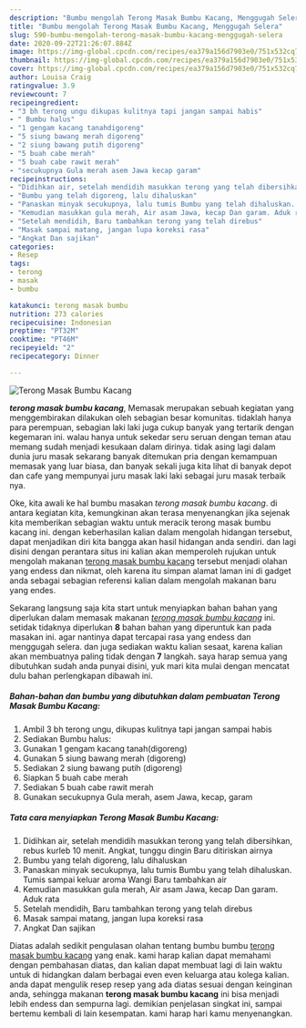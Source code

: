 ```yaml
---
description: "Bumbu mengolah Terong Masak Bumbu Kacang, Menggugah Selera"
title: "Bumbu mengolah Terong Masak Bumbu Kacang, Menggugah Selera"
slug: 590-bumbu-mengolah-terong-masak-bumbu-kacang-menggugah-selera
date: 2020-09-22T21:26:07.884Z
image: https://img-global.cpcdn.com/recipes/ea379a156d7903e0/751x532cq70/terong-masak-bumbu-kacang-foto-resep-utama.jpg
thumbnail: https://img-global.cpcdn.com/recipes/ea379a156d7903e0/751x532cq70/terong-masak-bumbu-kacang-foto-resep-utama.jpg
cover: https://img-global.cpcdn.com/recipes/ea379a156d7903e0/751x532cq70/terong-masak-bumbu-kacang-foto-resep-utama.jpg
author: Louisa Craig
ratingvalue: 3.9
reviewcount: 7
recipeingredient:
- "3 bh terong ungu dikupas kulitnya tapi jangan sampai habis"
- " Bumbu halus"
- "1 gengam kacang tanahdigoreng"
- "5 siung bawang merah digoreng"
- "2 siung bawang putih digoreng"
- "5 buah cabe merah"
- "5 buah cabe rawit merah"
- "secukupnya Gula merah asem Jawa kecap garam"
recipeinstructions:
- "Didihkan air, setelah mendidih masukkan terong yang telah dibersihkan, rebus kurleb 10 menit. Angkat, tunggu dingin Baru ditiriskan airnya"
- "Bumbu yang telah digoreng, lalu dihaluskan"
- "Panaskan minyak secukupnya, lalu tumis Bumbu yang telah dihaluskan. Tumis sampai keluar aroma Wangi Baru tambahkan air"
- "Kemudian masukkan gula merah, Air asam Jawa, kecap Dan garam. Aduk rata"
- "Setelah mendidih, Baru tambahkan terong yang telah direbus"
- "Masak sampai matang, jangan lupa koreksi rasa"
- "Angkat Dan sajikan"
categories:
- Resep
tags:
- terong
- masak
- bumbu

katakunci: terong masak bumbu 
nutrition: 273 calories
recipecuisine: Indonesian
preptime: "PT32M"
cooktime: "PT46M"
recipeyield: "2"
recipecategory: Dinner

---
```



![Terong Masak Bumbu Kacang](https://img-global.cpcdn.com/recipes/ea379a156d7903e0/751x532cq70/terong-masak-bumbu-kacang-foto-resep-utama.jpg)

<b><i>terong masak bumbu kacang</i></b>, Memasak merupakan sebuah kegiatan yang menggembirakan dilakukan oleh sebagian besar komunitas. tidaklah hanya para perempuan, sebagian laki laki juga cukup banyak yang tertarik dengan kegemaran ini. walau hanya untuk sekedar seru seruan dengan teman atau memang sudah menjadi kesukaan dalam dirinya. tidak asing lagi dalam dunia juru masak sekarang banyak ditemukan pria dengan kemampuan memasak yang luar biasa, dan banyak sekali juga kita lihat di banyak depot dan cafe yang mempunyai juru masak laki laki sebagai juru masak terbaik nya.

Oke, kita awali ke hal bumbu masakan <i>terong masak bumbu kacang</i>. di antara kegiatan kita, kemungkinan akan terasa menyenangkan jika sejenak kita memberikan sebagian waktu untuk meracik terong masak bumbu kacang ini. dengan keberhasilan kalian dalam mengolah hidangan tersebut, dapat menjadikan diri kita bangga akan hasil hidangan anda sendiri. dan lagi disini dengan perantara situs ini kalian akan memperoleh rujukan untuk mengolah makanan <u>terong masak bumbu kacang</u> tersebut menjadi olahan yang endess dan nikmat, oleh karena itu simpan alamat laman ini di gadget anda sebagai sebagian referensi kalian dalam mengolah makanan baru yang endes.




Sekarang langsung saja kita start untuk menyiapkan bahan bahan yang diperlukan dalam memasak makanan <u><i>terong masak bumbu kacang</i></u> ini. setidak tidaknya diperlukan <b>8</b> bahan bahan yang diperuntuk kan pada masakan ini. agar nantinya dapat tercapai rasa yang endess dan menggugah selera. dan juga sediakan waktu kalian sesaat, karena kalian akan membuatnya paling tidak dengan <b>7</b> langkah. saya harap semua yang dibutuhkan sudah anda punyai disini, yuk mari kita mulai dengan mencatat dulu bahan perlengkapan dibawah ini.

<!--inarticleads1-->

##### Bahan-bahan dan bumbu yang dibutuhkan dalam pembuatan Terong Masak Bumbu Kacang:

1. Ambil 3 bh terong ungu, dikupas kulitnya tapi jangan sampai habis
1. Sediakan  Bumbu halus:
1. Gunakan 1 gengam kacang tanah(digoreng)
1. Gunakan 5 siung bawang merah (digoreng)
1. Sediakan 2 siung bawang putih (digoreng)
1. Siapkan 5 buah cabe merah
1. Sediakan 5 buah cabe rawit merah
1. Gunakan secukupnya Gula merah, asem Jawa, kecap, garam




<!--inarticleads2-->

##### Tata cara menyiapkan Terong Masak Bumbu Kacang:

1. Didihkan air, setelah mendidih masukkan terong yang telah dibersihkan, rebus kurleb 10 menit. Angkat, tunggu dingin Baru ditiriskan airnya
1. Bumbu yang telah digoreng, lalu dihaluskan
1. Panaskan minyak secukupnya, lalu tumis Bumbu yang telah dihaluskan. Tumis sampai keluar aroma Wangi Baru tambahkan air
1. Kemudian masukkan gula merah, Air asam Jawa, kecap Dan garam. Aduk rata
1. Setelah mendidih, Baru tambahkan terong yang telah direbus
1. Masak sampai matang, jangan lupa koreksi rasa
1. Angkat Dan sajikan




Diatas adalah sedikit pengulasan olahan tentang bumbu bumbu <u>terong masak bumbu kacang</u> yang enak. kami harap kalian dapat memahami dengan pembahasan diatas, dan kalian dapat membuat lagi di lain waktu untuk di hidangkan dalam berbagai even even keluarga atau kolega kalian. anda dapat mengulik resep resep yang ada diatas sesuai dengan keinginan anda, sehingga makanan <b>terong masak bumbu kacang</b> ini bisa menjadi lebih endess dan sempurna lagi. demikian penjelasan singkat ini, sampai bertemu kembali di lain kesempatan. kami harap hari kamu menyenangkan.
